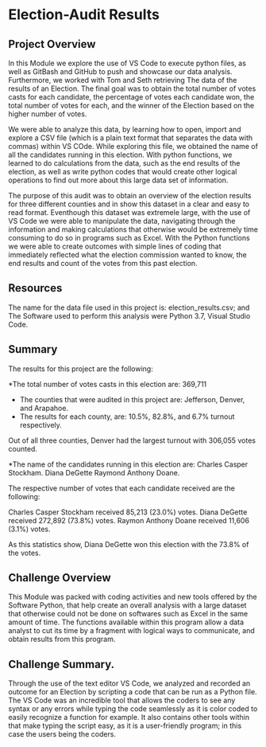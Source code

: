 # Election-Audit Results

## Project Overview

In this Module we explore the use of VS Code to execute python files, as well as GitBash and GitHub to push and showcase our data analysis. Furthermore, we worked with Tom and Seth retrieving The data of the results of an Election. The final goal was to obtain the total number of votes casts for each candidate, the percentage of votes each candidate won, the total number of votes for each, and the winner of the Election based on the higher number of votes.

We were able to analyze this data, by learning how to open, import and explore a CSV file (which is a plain text format that separates the data with commas) within  VS COde. While exploring this file, we obtained the name of all the candidates running in this election. With python functions, we learned to do calculations from the data, such as the end results of the election, as well as write python codes that would create other logical operations to find out more about this large data set of information. 

The purpose of this audit was to obtain an overview of the election results for three different counties and in show this dataset in a clear and easy to read format. Eventhough this dataset was extremele large, with the use of VS Code we were able to manipulate the data, navigating through the information and making calculations that otherwise would be extremely time consuming to do so in programs such as Excel. With the Python functions we were able to create outcomes with simple lines of coding that immediately reflected what the election commission wanted to know, the end results and count of the votes from this past election.



## Resources

The name for the data file used in this project is: election_results.csv; and
The Software used to perform this analysis were Python 3.7, Visual Studio Code.

## Summary

The results for this project are the following:

*The total number of votes casts in this election are: 369,711
* The counties that were audited in this project are: Jefferson, Denver, and Arapahoe.
* The results for each county, are: 10.5%, 82.8%, and 6.7% turnout respectively.

Out of all three counties, Denver had the largest turnout with 306,055 votes counted.

*The name of the candidates running in this election are:
  Charles Casper Stockham.
  Diana DeGette
  Raymond Anthony Doane.
 
The respective number of votes that each candidate received are the following:

Charles Casper Stockham received 85,213 (23.0%) votes.
Diana DeGette received 272,892 (73.8%) votes.
Raymon Anthony Doane received 11,606 (3.1%) votes.

As this statistics show, Diana DeGette won this election with the 73.8% of the votes.

## Challenge Overview

This Module was packed with coding activities and new tools offered by the Software Python, that help create an overall analysis with a large dataset that otherwise could not be done on softwares such as Excel in the same amount of time. The functions available within this program allow a data analyst to cut its time by a fragment with logical ways to communicate, and obtain results from this program. 

## Challenge Summary.

Through the use of the text editor VS Code, we analyzed and recorded an outcome for an Election by scripting a code that can be run as a Python file. The VS Code was an incredible tool that allows the coders to see any syntax or any errors while typing the code seamlessly as it is color coded to easily recognize a function for example. It also contains other tools within that make typing the script easy, as it is a user-friendly program; in this case the users being the coders. 

